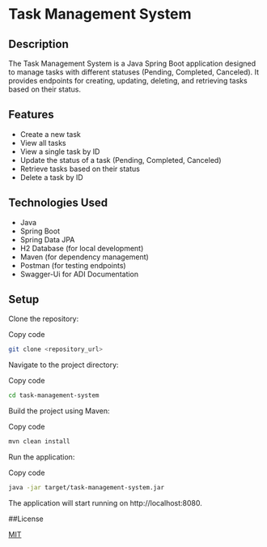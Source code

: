 

# Task Management System
## Description
The Task Management System is a Java Spring Boot application designed to manage tasks with different statuses (Pending, Completed, Canceled). It provides endpoints for creating, updating, deleting, and retrieving tasks based on their status.

## Features
- Create a new task
- View all tasks
- View a single task by ID
- Update the status of a task (Pending, Completed, Canceled)
- Retrieve tasks based on their status
- Delete a task by ID

## Technologies Used
- Java
- Spring Boot
- Spring Data JPA
- H2 Database (for local development)
- Maven (for dependency management)
- Postman (for testing endpoints)
- Swagger-Ui for ADI Documentation

## Setup
Clone the repository:

Copy code
```zsh
git clone <repository_url>
```
Navigate to the project directory:


Copy code
```zsh
cd task-management-system
```
Build the project using Maven:


Copy code
```zsh
mvn clean install
```
Run the application:


Copy code
```zsh
java -jar target/task-management-system.jar
```
The application will start running on http://localhost:8080.

##License

[MIT](https://choosealicense.com/licenses/mit/)
